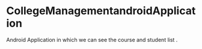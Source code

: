 # CollegeManagementandroidApplication
Android Application in which we can see the course and student list . 
